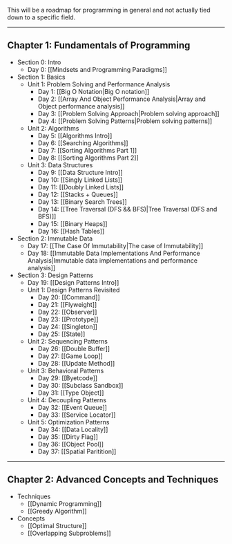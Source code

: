  This will be a roadmap for programming in general and not actually tied down to a specific field.
 
 ---
## Chapter 1: Fundamentals of Programming

- Section 0: Intro
	- Day 0: [[Mindsets and Programming Paradigms]]
- Section 1: Basics
	- Unit 1: Problem Solving and Performance Analysis
		- Day 1: [[Big O Notation|Big O notation]]
		- Day 2: [[Array And Object Performance Analysis|Array and Object performance analysis]]
		- Day 3: [[Problem Solving Approach|Problem solving approach]]
		- Day 4: [[Problem Solving Patterns|Problem solving patterns]]
	- Unit 2: Algorithms
		- Day 5: [[Algorithms Intro]]
		- Day 6: [[Searching Algorithms]]
		- Day 7: [[Sorting Algorithms Part 1]]
		- Day 8: [[Sorting Algorithms Part 2]]
	- Unit 3: Data Structures
		- Day 9: [[Data Structure Intro]]
		- Day 10: [[Singly Linked Lists]]
		- Day 11: [[Doubly Linked Lists]]
		- Day 12: [[Stacks + Queues]]
		- Day 13: [[Binary Search Trees]]
		- Day 14: [[Tree Traversal (DFS && BFS)|Tree Traversal (DFS and BFS)]]
		- Day 15: [[Binary Heaps]]
		- Day 16: [[Hash Tables]]
- Section 2: Immutable Data
	- Day 17: [[The Case Of Immutability|The case of Immutability]]
	- Day 18: [[Immutable Data Implementations And Performance Analysis|Immutable data implementations and performance analysis]]
- Section 3: Design Patterns
	- Day 19: [[Design Patterns Intro]]
	- Unit 1: Design Patterns Revisited
		- Day 20: [[Command]]
		- Day 21: [[Flyweight]]
		- Day 22: [[Observer]]
		- Day 23: [[Prototype]]
		- Day 24: [[Singleton]]
		- Day 25: [[State]]
	- Unit 2: Sequencing Patterns
		- Day 26: [[Double Buffer]]
		- Day 27: [[Game Loop]]
		- Day 28: [[Update Method]]
	- Unit 3: Behavioral Patterns
		- Day 29: [[Byetcode]]
		- Day 30: [[Subclass Sandbox]]
		- Day 31: [[Type Object]]
	- Unit 4: Decoupling Patterns
		- Day 32: [[Event Queue]]
		- Day 33: [[Service Locator]]
	- Unit 5: Optimization Patterns
		- Day 34: [[Data Locality]]
		- Day 35: [[Dirty Flag]]
		- Day 36: [[Object Pool]]
		- Day 37: [[Spatial Paritition]]

---
## Chapter 2: Advanced Concepts and Techniques

- Techniques
	- [[Dynamic Programming]]
	- [[Greedy Algorithm]]
- Concepts
	- [[Optimal Structure]]
	- [[Overlapping Subproblems]]